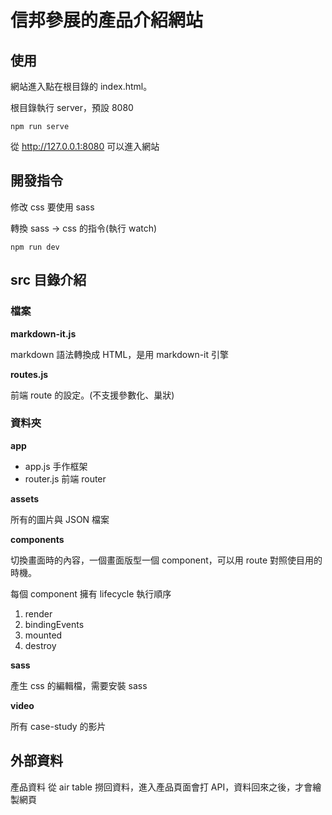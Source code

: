 # 信邦參展的產品介紹網站

## 使用

網站進入點在根目錄的 index.html。

根目錄執行 server，預設 8080

```
npm run serve
```

從 http://127.0.0.1:8080 可以進入網站

## 開發指令

修改 css 要使用 sass

轉換 sass -> css 的指令(執行 watch)

```
npm run dev
```

## src 目錄介紹

### 檔案

**markdown-it.js**

markdown 語法轉換成 HTML，是用 markdown-it 引擎

**routes.js**

前端 route 的設定。(不支援參數化、巢狀)

### 資料夾

**app**

- app.js 手作框架
- router.js 前端 router

**assets**

所有的圖片與 JSON 檔案

**components**

切換畫面時的內容，一個畫面版型一個 component，可以用 route 對照使目用的時機。

每個 component 擁有 lifecycle 執行順序

1.  render
1.  bindingEvents
1.  mounted
1.  destroy

**sass**

產生 css 的編輯檔，需要安裝 sass

**video**

所有 case-study 的影片


## 外部資料

產品資料 從 air table 撈回資料，進入產品頁面會打 API，資料回來之後，才會繪製網頁


